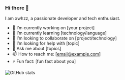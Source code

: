 ### Hi there 👋

I am xwhzz, a passionate developer and tech enthusiast.

- 🔭 I’m currently working on [your project]
- 🌱 I’m currently learning [technology/language]
- 👯 I’m looking to collaborate on [project/technology]
- 🤔 I’m looking for help with [topic]
- 💬 Ask me about [topics]
- 📫 How to reach me: [email@example.com]
- ⚡ Fun fact: [fun fact about you]

![GitHub stats](https://github-readme-stats.vercel.app/api?username=xwhzz&show_icons=true&theme=radical)
